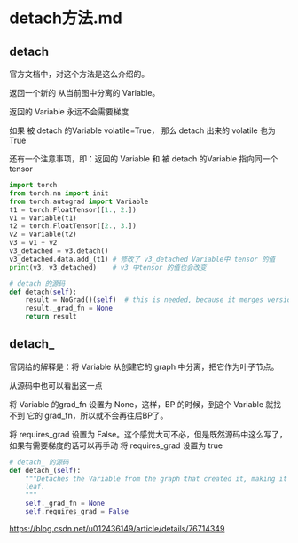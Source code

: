 # detach方法.md
## detach

官方文档中，对这个方法是这么介绍的。

返回一个新的 从当前图中分离的 Variable。

返回的 Variable 永远不会需要梯度

如果 被 detach 的Variable volatile=True， 那么 detach 出来的 volatile 也为 True

还有一个注意事项，即：返回的 Variable 和 被 detach 的Variable 指向同一个 tensor

```python
import torch
from torch.nn import init
from torch.autograd import Variable
t1 = torch.FloatTensor([1., 2.])
v1 = Variable(t1)
t2 = torch.FloatTensor([2., 3.])
v2 = Variable(t2)
v3 = v1 + v2
v3_detached = v3.detach()
v3_detached.data.add_(t1) # 修改了 v3_detached Variable中 tensor 的值
print(v3, v3_detached)    # v3 中tensor 的值也会改变
```
```python
# detach 的源码
def detach(self):
    result = NoGrad()(self)  # this is needed, because it merges version counters
    result._grad_fn = None
    return result
```

## detach_

官网给的解释是：将 Variable 从创建它的 graph 中分离，把它作为叶子节点。

从源码中也可以看出这一点

将 Variable 的grad_fn 设置为 None，这样，BP 的时候，到这个 Variable 就找不到 它的 grad_fn，所以就不会再往后BP了。

将 requires_grad 设置为 False。这个感觉大可不必，但是既然源码中这么写了，如果有需要梯度的话可以再手动 将 requires_grad 设置为 true
```python
# detach_ 的源码
def detach_(self):
    """Detaches the Variable from the graph that created it, making it a
    leaf.
    """
    self._grad_fn = None
    self.requires_grad = False
```

https://blog.csdn.net/u012436149/article/details/76714349 
